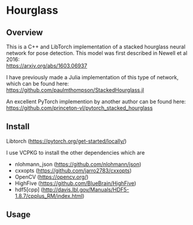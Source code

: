 # Hourglass

## Overview

This is a C++ and LibTorch implementation of a stacked hourglass neural network for pose detection. This model was first described in Newell et al 2016:  
https://arxiv.org/abs/1603.06937  
  
I have previously made a Julia implementation of this type of network, which can be found here:  
https://github.com/paulmthompson/StackedHourglass.jl
  
An excellent PyTorch implemention by another author can be found here:  
https://github.com/princeton-vl/pytorch_stacked_hourglass

## Install
  
Libtorch (https://pytorch.org/get-started/locally/)  
  
I use VCPKG to install the other dependencies which are  
* nlohmann_json (https://github.com/nlohmann/json)  
* cxxopts (https://github.com/jarro2783/cxxopts)  
* OpenCV (https://opencv.org/) 
* HighFive (https://github.com/BlueBrain/HighFive)
* hdf5[cpp] (http://davis.lbl.gov/Manuals/HDF5-1.8.7/cpplus_RM/index.html) 
  
## Usage
